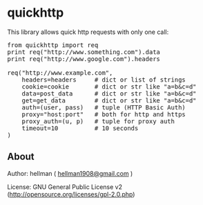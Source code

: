 quickhttp
====================

This library allows quick http requests with only one call:

<pre>
from quickhttp import req
print req("http://www.something.com").data
print req("http://www.google.com").headers

req("http://www.example.com",
    headers=headers     # dict or list of strings
    cookie=cookie       # dict or str like "a=b&c=d"
    data=post_data      # dict or str like "a=b&c=d"
    get=get_data        # dict or str like "a=b&c=d"
    auth=(user, pass)   # tuple (HTTP Basic Auth)
    proxy="host:port"   # both for http and https
    proxy_auth=(u, p)   # tuple for proxy auth
    timeout=10          # 10 seconds
)
</pre>

About
---------------------

Author: hellman ( hellman1908@gmail.com )

License: GNU General Public License v2 (http://opensource.org/licenses/gpl-2.0.php)
